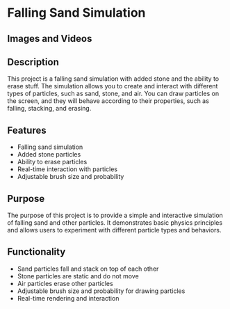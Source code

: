 # Falling Sand Simulation

## Images and Videos

<!-- Add images or videos here to showcase the simulation -->

## Description

This project is a falling sand simulation with added stone and the ability to erase stuff. The simulation allows you to create and interact with different types of particles, such as sand, stone, and air. You can draw particles on the screen, and they will behave according to their properties, such as falling, stacking, and erasing.

## Features

- Falling sand simulation
- Added stone particles
- Ability to erase particles
- Real-time interaction with particles
- Adjustable brush size and probability

## Purpose

The purpose of this project is to provide a simple and interactive simulation of falling sand and other particles. It demonstrates basic physics principles and allows users to experiment with different particle types and behaviors.

## Functionality

- Sand particles fall and stack on top of each other
- Stone particles are static and do not move
- Air particles erase other particles
- Adjustable brush size and probability for drawing particles
- Real-time rendering and interaction
